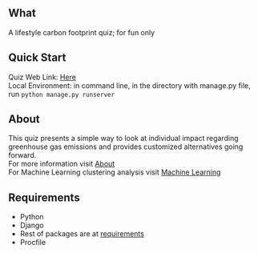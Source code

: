 ## What
A lifestyle carbon footprint quiz; for fun only

## Quick Start 
Quiz Web Link: [Here](https://carbon-footprint-quiz-95abf155e53f.herokuapp.com/)
<br>
Local Environment: in command line, in the directory with manage.py file, run `python manage.py runserver`

## About
This quiz presents a simple way to look at individual impact regarding greenhouse gas emissions and provides customized alternatives going forward. 
<br>
For more information visit [About](https://carbon-footprint-quiz-95abf155e53f.herokuapp.com/about/)
<br>
For Machine Learning clustering analysis visit [Machine Learning](https://carbon-footprint-quiz-95abf155e53f.herokuapp.com/machine_learning/)

## Requirements
- Python
- Django
- Rest of packages are at [requirements](https://github.com/meizz1122/carbon-quiz/blob/presentation-ver/requirements.txt)
- Procfile
